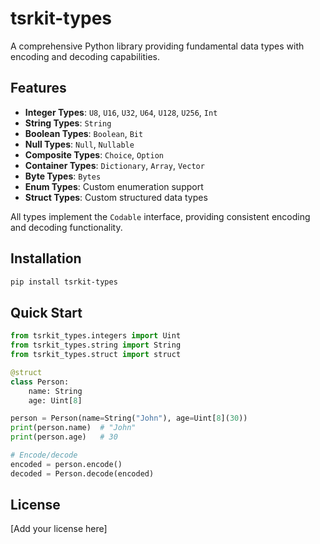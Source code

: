 # tsrkit-types

A comprehensive Python library providing fundamental data types with encoding and decoding capabilities.

## Features

- **Integer Types**: `U8`, `U16`, `U32`, `U64`, `U128`, `U256`, `Int`
- **String Types**: `String`
- **Boolean Types**: `Boolean`, `Bit`
- **Null Types**: `Null`, `Nullable`
- **Composite Types**: `Choice`, `Option`
- **Container Types**: `Dictionary`, `Array`, `Vector`
- **Byte Types**: `Bytes`
- **Enum Types**: Custom enumeration support
- **Struct Types**: Custom structured data types

All types implement the `Codable` interface, providing consistent encoding and decoding functionality.

## Installation

```bash
pip install tsrkit-types
```

## Quick Start

```python
from tsrkit_types.integers import Uint
from tsrkit_types.string import String
from tsrkit_types.struct import struct

@struct
class Person:
    name: String
    age: Uint[8]

person = Person(name=String("John"), age=Uint[8](30))
print(person.name)  # "John"
print(person.age)   # 30

# Encode/decode
encoded = person.encode()
decoded = Person.decode(encoded)
```

## License

[Add your license here] 